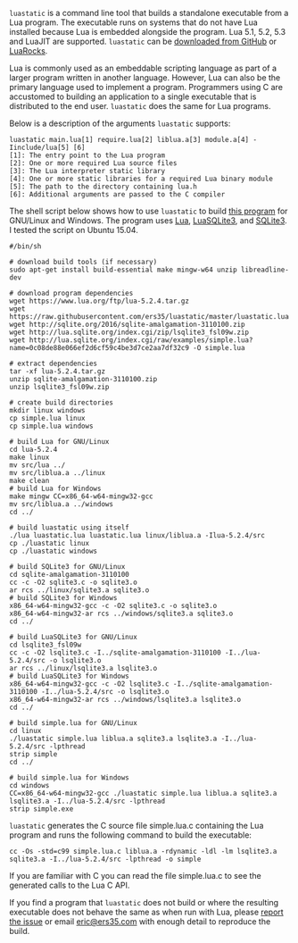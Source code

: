 `luastatic` is a command line tool that builds a standalone executable from a Lua program. The executable runs on systems that do not have Lua installed because Lua is embedded alongside the program. Lua 5.1, 5.2, 5.3 and LuaJIT are supported. `luastatic` can be [downloaded from GitHub](https://github.com/ers35/luastatic) or [LuaRocks](http://luarocks.org/modules/ers35/luastatic).

Lua is commonly used as an embeddable scripting language as part of a larger program written in another language. However, Lua can also be the primary language used to implement a program. Programmers using C are accustomed to building an application to a single executable that is distributed to the end user. `luastatic` does the same for Lua programs.

Below is a description of the arguments `luastatic` supports:

	luastatic main.lua[1] require.lua[2] liblua.a[3] module.a[4] -Iinclude/lua[5] [6]
	[1]: The entry point to the Lua program
	[2]: One or more required Lua source files
	[3]: The Lua interpreter static library
	[4]: One or more static libraries for a required Lua binary module
	[5]: The path to the directory containing lua.h
	[6]: Additional arguments are passed to the C compiler

The shell script below shows how to use `luastatic` to build [this program](http://lua.sqlite.org/index.cgi/artifact/0c08de88e066ef2d) for GNU/Linux and Windows. The program uses [Lua](https://www.lua.org/), [LuaSQLite3](http://lua.sqlite.org/index.cgi/home), and [SQLite3](http://sqlite.org/). I tested the script on Ubuntu 15.04.

	#/bin/sh
	
	# download build tools (if necessary)
	sudo apt-get install build-essential make mingw-w64 unzip libreadline-dev
	
	# download program dependencies
	wget https://www.lua.org/ftp/lua-5.2.4.tar.gz
	wget https://raw.githubusercontent.com/ers35/luastatic/master/luastatic.lua
	wget http://sqlite.org/2016/sqlite-amalgamation-3110100.zip
	wget http://lua.sqlite.org/index.cgi/zip/lsqlite3_fsl09w.zip
	wget http://lua.sqlite.org/index.cgi/raw/examples/simple.lua?name=0c08de88e066ef2d6cf59c4be3d7ce2aa7df32c9 -O simple.lua
	
	# extract dependencies
	tar -xf lua-5.2.4.tar.gz
	unzip sqlite-amalgamation-3110100.zip
	unzip lsqlite3_fsl09w.zip
	
	# create build directories
	mkdir linux windows
	cp simple.lua linux
	cp simple.lua windows
	
	# build Lua for GNU/Linux
	cd lua-5.2.4
	make linux
	mv src/lua ../
	mv src/liblua.a ../linux
	make clean
	# build Lua for Windows
	make mingw CC=x86_64-w64-mingw32-gcc
	mv src/liblua.a ../windows
	cd ../
	
	# build luastatic using itself
	./lua luastatic.lua luastatic.lua linux/liblua.a -Ilua-5.2.4/src
	cp ./luastatic linux
	cp ./luastatic windows
	
	# build SQLite3 for GNU/Linux
	cd sqlite-amalgamation-3110100
	cc -c -O2 sqlite3.c -o sqlite3.o
	ar rcs ../linux/sqlite3.a sqlite3.o
	# build SQLite3 for Windows
	x86_64-w64-mingw32-gcc -c -O2 sqlite3.c -o sqlite3.o
	x86_64-w64-mingw32-ar rcs ../windows/sqlite3.a sqlite3.o
	cd ../
	
	# build LuaSQLite3 for GNU/Linux
	cd lsqlite3_fsl09w
	cc -c -O2 lsqlite3.c -I../sqlite-amalgamation-3110100 -I../lua-5.2.4/src -o lsqlite3.o
	ar rcs ../linux/lsqlite3.a lsqlite3.o
	# build LuaSQLite3 for Windows
	x86_64-w64-mingw32-gcc -c -O2 lsqlite3.c -I../sqlite-amalgamation-3110100 -I../lua-5.2.4/src -o lsqlite3.o
	x86_64-w64-mingw32-ar rcs ../windows/lsqlite3.a lsqlite3.o
	cd ../
	
	# build simple.lua for GNU/Linux
	cd linux
	./luastatic simple.lua liblua.a sqlite3.a lsqlite3.a -I../lua-5.2.4/src -lpthread
	strip simple
	cd ../
	
	# build simple.lua for Windows
	cd windows
	CC=x86_64-w64-mingw32-gcc ./luastatic simple.lua liblua.a sqlite3.a lsqlite3.a -I../lua-5.2.4/src -lpthread
	strip simple.exe

`luastatic` generates the C source file simple.lua.c containing the Lua program and runs the following command to build the executable:

	cc -Os -std=c99 simple.lua.c liblua.a -rdynamic -ldl -lm lsqlite3.a sqlite3.a -I../lua-5.2.4/src -lpthread -o simple

If you are familiar with C you can read the file simple.lua.c to see the generated calls to the Lua C API.

If you find a program that `luastatic` does not build or where the resulting executable does not behave the same as when run with Lua, please [report the issue](https://github.com/ers35/luastatic/issues) or email eric@ers35.com with enough detail to reproduce the build.
